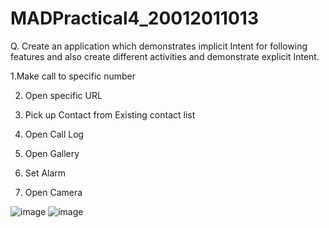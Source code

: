 # MADPractical4_20012011013

Q. Create an application which demonstrates implicit Intent for following features and also create different activities and demonstrate explicit Intent. 

1.Make call to specific number

2. Open specific URL

3. Pick up Contact from Existing contact list

4. Open Call Log

5. Open Gallery

6. Set Alarm

7. Open Camera


![image](https://user-images.githubusercontent.com/98973295/189531112-7446ff06-df57-44a2-8418-b47e9da60cdb.png)
![image](https://user-images.githubusercontent.com/98973295/189531116-2ace6c59-6f26-4d48-8ab4-e52028cfeaa9.png)
